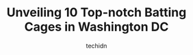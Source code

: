 ---
layout: ampstory
image: https://i0.wp.com/www.depkes.org/wp-content/uploads/2023/06/batting-cages-0-in-washington-dc-1685761147.jpeg?resize=640,853
author: techidn
featured: false
description: Discover the impressive array of Batting Cages options in Washington DC, where you can find 10 of the largest Batting Cages establishments in the area. From renowned classics to hidden gems,
title: Unveiling 10 Top-notch Batting Cages in Washington DC
cover:
   title: Unveiling 10 Top-notch Batting Cages in Washington DC
   subtitle: Rickpate
   background: https://www.depkes.org/wp-content/uploads/2023/06/batting-cages-0-in-washington-dc-1685761147.jpeg

pages: 
 - layout: thirds
   top: <h1>#1 The Dugout</h1>
   bottom: "<p>Great place to go to take players to the batting cages, or if practice is rained out you can hold an indoor practice here.</p>"
   background: https://www.depkes.org/wp-content/uploads/2023/06/batting-cages-1-in-washington-dc-1685761148.jpeg
   backgroundblur: true
 - layout: thirds
   top: <h1>#2 Guy Mason Recreation Center</h1>
   bottom: "<p>Perfect DC playground with all the fun kids like .. sandbox & water area too !! Just a bit unclean and</p>"
   background: https://www.depkes.org/wp-content/uploads/2023/06/batting-cages-2-in-washington-dc-1685761148.jpeg
   cta:
      link: https://www.depkes.org/blog/unveiling-10-top-notch-batting-cages-in-washington-dc/
      text: Unveiling 10 Top-notch Batting Cages in Washington DC
 - layout: thirds
   top: <h1>#3 Rocky Gorge Baseball & Sftbll</h1>
   bottom: "<p>8445 Old Columbia Rd, Laurel, MD 20723, United States</p>"
   background: https://www.depkes.org/wp-content/uploads/2023/06/batting-cages-3-in-washington-dc-1685761148.jpeg
   cta:
      link: https://www.depkes.org/blog/unveiling-10-top-notch-batting-cages-in-washington-dc/
      text: Unveiling 10 Top-notch Batting Cages in Washington DC
 - layout: thirds
   top: <h1>#4 On Deck PG Batting Cages</h1>
   bottom: "<p>1420 Ritchie Marlboro Rd Unit B2, Capitol Heights, MD 20743, United States</p>"
   background: https://images.unsplash.com/photo-1620421680010-0766ff230392?ixlib=rb-4.0.3&ixid=MnwxMjA3fDB8MHxwaG90by1wYWdlfHx8fGVufDB8fHx8&auto=format&fit=crop&w=640&h=853&q=80
   cta:
      link: https://www.depkes.org/blog/unveiling-10-top-notch-batting-cages-in-washington-dc/
      text: Unveiling 10 Top-notch Batting Cages in Washington DC
 - layout: thirds
   top: <h1>#5 DC Dynasty Baseball</h1>
   bottom: "<p>15 Oglethorpe St NW, Washington, DC 20011, United States</p>"
   background: https://images.unsplash.com/photo-1533735380053-eb8d0759b24a?ixlib=rb-4.0.3&ixid=MnwxMjA3fDB8MHxwaG90by1wYWdlfHx8fGVufDB8fHx8&auto=format&fit=crop&w=640&h=853&q=80
   cta:
      link: https://www.depkes.org/blog/unveiling-10-top-notch-batting-cages-in-washington-dc/
      text: Unveiling 10 Top-notch Batting Cages in Washington DC
 - layout: thirds
   top: <h1>#6 Diamond Heroes Baseball</h1>
   bottom: "<p>2829 Dorr Ave, Fairfax, VA 22031, United States</p>"
   background: https://images.unsplash.com/photo-1534312527009-56c7016453e6?ixlib=rb-4.0.3&ixid=MnwxMjA3fDB8MHxwaG90by1wYWdlfHx8fGVufDB8fHx8&auto=format&fit=crop&w=640&h=853&q=80
   cta:
      link: https://www.depkes.org/blog/unveiling-10-top-notch-batting-cages-in-washington-dc/
      text: Unveiling 10 Top-notch Batting Cages in Washington DC
 - layout: thirds
   top: <h1>#7 Prime Time Baseball LLC</h1>
   bottom: "<p>5380 Eisenhower Ave, Alexandria, VA 22304, United States</p>"
   background: https://images.unsplash.com/photo-1632260260864-caf7fde5ec36?ixlib=rb-4.0.3&ixid=MnwxMjA3fDB8MHxwaG90by1wYWdlfHx8fGVufDB8fHx8&auto=format&fit=crop&w=640&h=853&q=80
   cta:
      link: https://www.depkes.org/blog/unveiling-10-top-notch-batting-cages-in-washington-dc/
      text: Unveiling 10 Top-notch Batting Cages in Washington DC
 - layout: thirds
   middle: Continue reading...
   background: https://images.unsplash.com/photo-1608501821300-4f99e58bba77?ixlib=rb-4.0.3&ixid=MnwxMjA3fDB8MHxwaG90by1wYWdlfHx8fGVufDB8fHx8&auto=format&fit=crop&w=640&h=853&q=80
   cta:
      link: https://www.depkes.org/blog/unveiling-10-top-notch-batting-cages-in-washington-dc/
      text: Unveiling 10 Top-notch Batting Cages in Washington DC
      
---